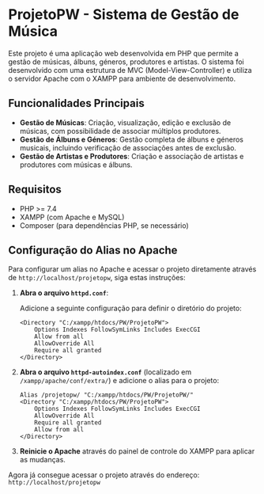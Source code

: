 # ProjetoPW - Sistema de Gestão de Música

Este projeto é uma aplicação web desenvolvida em PHP que permite a gestão de músicas, álbuns, géneros, produtores e artistas. O sistema foi desenvolvido com uma estrutura de MVC (Model-View-Controller) e utiliza o servidor Apache com o XAMPP para ambiente de desenvolvimento.

## Funcionalidades Principais

- **Gestão de Músicas**: Criação, visualização, edição e exclusão de músicas, com possibilidade de associar múltiplos produtores.
- **Gestão de Álbuns e Géneros**: Gestão completa de álbuns e géneros musicais, incluindo verificação de associações antes de exclusão.
- **Gestão de Artistas e Produtores**: Criação e associação de artistas e produtores com músicas e álbuns.

## Requisitos

- PHP >= 7.4
- XAMPP (com Apache e MySQL)
- Composer (para dependências PHP, se necessário)

## Configuração do Alias no Apache

Para configurar um alias no Apache e acessar o projeto diretamente através de `http://localhost/projetopw`, siga estas instruções:

1. **Abra o arquivo `httpd.conf`**:
   
   Adicione a seguinte configuração para definir o diretório do projeto:

    ```apacheconf
    <Directory "C:/xampp/htdocs/PW/ProjetoPW">
        Options Indexes FollowSymLinks Includes ExecCGI
        Allow from all
        AllowOverride All
        Require all granted
    </Directory>
    ```

2. **Abra o arquivo `httpd-autoindex.conf`** (localizado em `/xampp/apache/conf/extra/`) e adicione o alias para o projeto:

    ```apacheconf
    Alias /projetopw/ "C:/xampp/htdocs/PW/ProjetoPW/"
    <Directory "C:/xampp/htdocs/PW/ProjetoPW">
        Options Indexes FollowSymLinks Includes ExecCGI
        AllowOverride All
        Require all granted
        Allow from all
    </Directory>
    ```

3. **Reinicie o Apache** através do painel de controle do XAMPP para aplicar as mudanças.

Agora já consegue acessar o projeto através do endereço: `http://localhost/projetopw`

